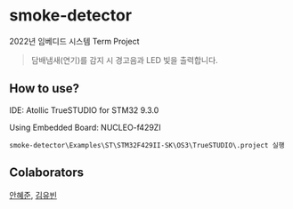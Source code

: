 # smoke-detector
2022년 임베디드 시스템 Term Project

> 담배냄새(연기)를 감지 시 경고음과 LED 빛을 출력합니다.

## How to use?
IDE: Atollic TrueSTUDIO for STM32 9.3.0

Using Embedded Board: NUCLEO-f429ZI

```
smoke-detector\Examples\ST\STM32F429II-SK\OS3\TrueSTUDIO\.project 실행 
```

## Colaborators
 [안혜준](https://github.com/hyejunn), [김유빈](https://github.com/gogumaC)